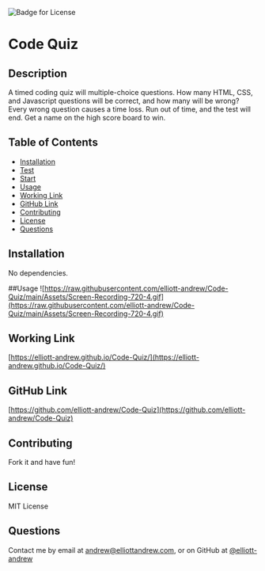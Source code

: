 
  
  ![Badge for License](https://img.shields.io/badge/License-MIT%20License-green)

  # Code Quiz
  ## Description
  A timed coding quiz will multiple-choice questions. How many HTML, CSS, and Javascript questions will be correct, and how many will be wrong? Every wrong question causes a time loss. Run out of time, and the test will end. Get a name on the high score board to win.

  ## Table of Contents
  - [Installation](#Installation)
  - [Test](#Test)
  - [Start](#Start)
  - [Usage](#Usage)
  - [Working Link](#WorkingLink)
  - [GitHub Link](#GithubLink)
  - [Contributing](#Contributing)
  - [License](#License)
  - [Questions](#Questions)

  ## Installation
  No dependencies.

  ##Usage
  ![https://raw.githubusercontent.com/elliott-andrew/Code-Quiz/main/Assets/Screen-Recording-720-4.gif](https://raw.githubusercontent.com/elliott-andrew/Code-Quiz/main/Assets/Screen-Recording-720-4.gif)

## Working Link
[https://elliott-andrew.github.io/Code-Quiz/](https://elliott-andrew.github.io/Code-Quiz/)

## GitHub Link
[https://github.com/elliott-andrew/Code-Quiz](https://github.com/elliott-andrew/Code-Quiz)

  ## Contributing
  Fork it and have fun!

  ## License
  MIT License

  ## Questions
  Contact me by email at andrew@elliottandrew.com, or on GitHub at [@elliott-andrew](https://www.github.com/elliott-andrew)